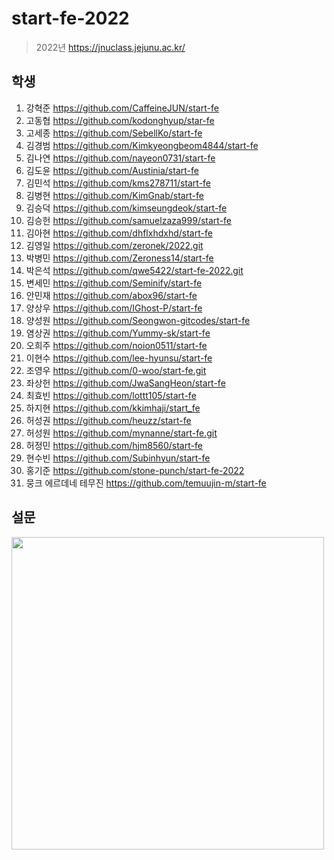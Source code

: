 # start-fe-2022

> 2022년 https://jnuclass.jejunu.ac.kr/

## 학생

1. 강혁준 https://github.com/CaffeineJUN/start-fe
1. 고동협 https://github.com/kodonghyup/star-fe
1. 고세종 https://github.com/SebellKo/start-fe
1. 김경범 https://github.com/Kimkyeongbeom4844/start-fe
1. 김나연 https://github.com/nayeon0731/start-fe
1. 김도윤 https://github.com/Austinia/start-fe
1. 김민석 https://github.com/kms278711/start-fe
1. 김병현 https://github.com/KimGnab/start-fe
1. 김승덕 https://github.com/kimseungdeok/start-fe
1. 김승헌 https://github.com/samuelzaza999/start-fe
1. 김아현 https://github.com/dhflxhdxhd/start-fe
1. 김영일 https://github.com/zeronek/2022.git
1. 박병민 https://github.com/Zeroness14/start-fe
1. 박은석 https://github.com/qwe5422/start-fe-2022.git
1. 변세민 https://github.com/Seminify/start-fe
1. 안민재 https://github.com/abox96/start-fe
1. 양상우 https://github.com/IGhost-P/start-fe
1. 양성원 https://github.com/Seongwon-gitcodes/start-fe
1. 염상권 https://github.com/Yummy-sk/start-fe
1. 오희주 https://github.com/noion0511/start-fe
1. 이현수 https://github.com/lee-hyunsu/start-fe
1. 조영우 https://github.com/0-woo/start-fe.git
1. 좌상헌 https://github.com/JwaSangHeon/start-fe
1. 최효빈 https://github.com/lottt105/start-fe
1. 하지현 https://github.com/kkimhaji/start_fe
1. 허성권 https://github.com/heuzz/start-fe
1. 허성원 https://github.com/mynanne/start-fe.git
1. 허정민 https://github.com/hjm8560/start-fe
1. 현수빈 https://github.com/Subinhyun/start-fe
1. 홍기준 https://github.com/stone-punch/start-fe-2022
1. 뭉크 에르데네 테무진 https://github.com/temuujin-m/start-fe

## 설문

<img src="https://i.imgur.com/3zpICut.png" width="500">
